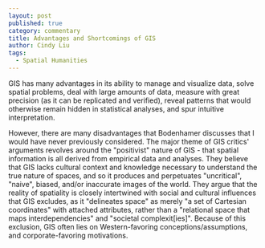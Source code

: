 ```yaml
---
layout: post
published: true
category: commentary
title: Advantages and Shortcomings of GIS
author: Cindy Liu
tags:
  - Spatial Humanities
---
```

GIS has many advantages in its ability to manage and visualize data, solve spatial problems, deal with large amounts of data, measure with great precision (as it can be replicated and verified), reveal patterns that would otherwise remain hidden in statistical analyses, and spur intuitive interpretation. 

However, there are many disadvantages that Bodenhamer discusses that I would have never previously considered. The major theme of GIS critics' arguments revolves around the "positivist" nature of GIS - that spatial information is all derived from empirical data and analyses. They believe that GIS lacks cultural context and knowledge necessary to understand the true nature of spaces, and so it produces and perpetuates "uncritical", "naive", biased, and/or inaccurate images of the world. They argue that the reality of spatiality is closely intertwined with social and cultural influences that GIS excludes, as it "delineates space" as merely "a set of Cartesian coordinates" with attached attributes, rather than a "relational space that maps interdependencies" and "societal complexit[ies]". Because of this exclusion, GIS often lies on Western-favoring conceptions/assumptions, and corporate-favoring motivations.
